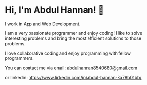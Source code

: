 
# Hi, I'm Abdul Hannan! 👋

I work in App and Web Development.

I am a very passionate programmer and enjoy coding!
I like to solve interesting problems and bring the most
efficient solutions to those problems.

I love collaborative coding and enjoy programming with fellow programmers. 

You can contact me via email: 
abdulhannan8540680@gmail.com

or linkedin: 
https://www.linkedin.com/in/abdul-hannan-8a78b01bb/

